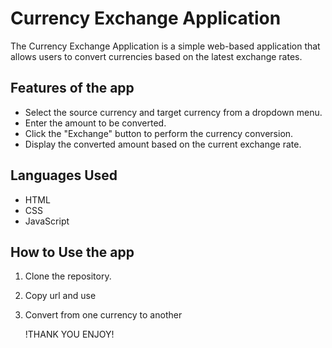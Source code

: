# Currency Exchange Application

The Currency Exchange Application is a simple web-based application that allows users to convert currencies based on the latest exchange rates.

## Features of the app

- Select the source currency and target currency from a dropdown menu.
- Enter the amount to be converted.
- Click the "Exchange" button to perform the currency conversion.
- Display the converted amount based on the current exchange rate.

## Languages  Used

- HTML
- CSS
- JavaScript

## How to Use the app

1. Clone the repository.
2. Copy url and use
3. Convert from one currency to another


     !THANK     YOU     ENJOY!
